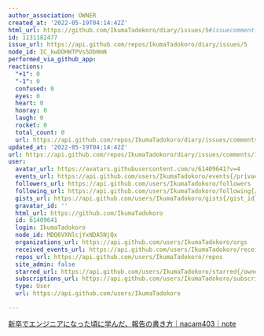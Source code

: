 ```yaml
---
author_association: OWNER
created_at: '2022-05-19T04:14:42Z'
html_url: https://github.com/IkumaTadokoro/diary/issues/5#issuecomment-1131182477
id: 1131182477
issue_url: https://api.github.com/repos/IkumaTadokoro/diary/issues/5
node_id: IC_kwDOHWTPVs5DbHmN
performed_via_github_app: 
reactions:
  "+1": 0
  "-1": 0
  confused: 0
  eyes: 0
  heart: 0
  hooray: 0
  laugh: 0
  rocket: 0
  total_count: 0
  url: https://api.github.com/repos/IkumaTadokoro/diary/issues/comments/1131182477/reactions
updated_at: '2022-05-19T04:14:42Z'
url: https://api.github.com/repos/IkumaTadokoro/diary/issues/comments/1131182477
user:
  avatar_url: https://avatars.githubusercontent.com/u/61409641?v=4
  events_url: https://api.github.com/users/IkumaTadokoro/events{/privacy}
  followers_url: https://api.github.com/users/IkumaTadokoro/followers
  following_url: https://api.github.com/users/IkumaTadokoro/following{/other_user}
  gists_url: https://api.github.com/users/IkumaTadokoro/gists{/gist_id}
  gravatar_id: ''
  html_url: https://github.com/IkumaTadokoro
  id: 61409641
  login: IkumaTadokoro
  node_id: MDQ6VXNlcjYxNDA5NjQx
  organizations_url: https://api.github.com/users/IkumaTadokoro/orgs
  received_events_url: https://api.github.com/users/IkumaTadokoro/received_events
  repos_url: https://api.github.com/users/IkumaTadokoro/repos
  site_admin: false
  starred_url: https://api.github.com/users/IkumaTadokoro/starred{/owner}{/repo}
  subscriptions_url: https://api.github.com/users/IkumaTadokoro/subscriptions
  type: User
  url: https://api.github.com/users/IkumaTadokoro

---
```

[新卒でエンジニアになった頃に学んだ、報告の書き方｜nacam403｜note](https://note.com/nacam403/n/n128b26d72a97)
